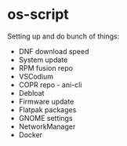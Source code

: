 # os-script

Setting up and do bunch of things:
- DNF download speed
- System update
- RPM fusion repo
- VSCodium
- COPR repo - ani-cli
- Debloat
- Firmware update
- Flatpak packages
- GNOME settings
- NetworkManager
- Docker
